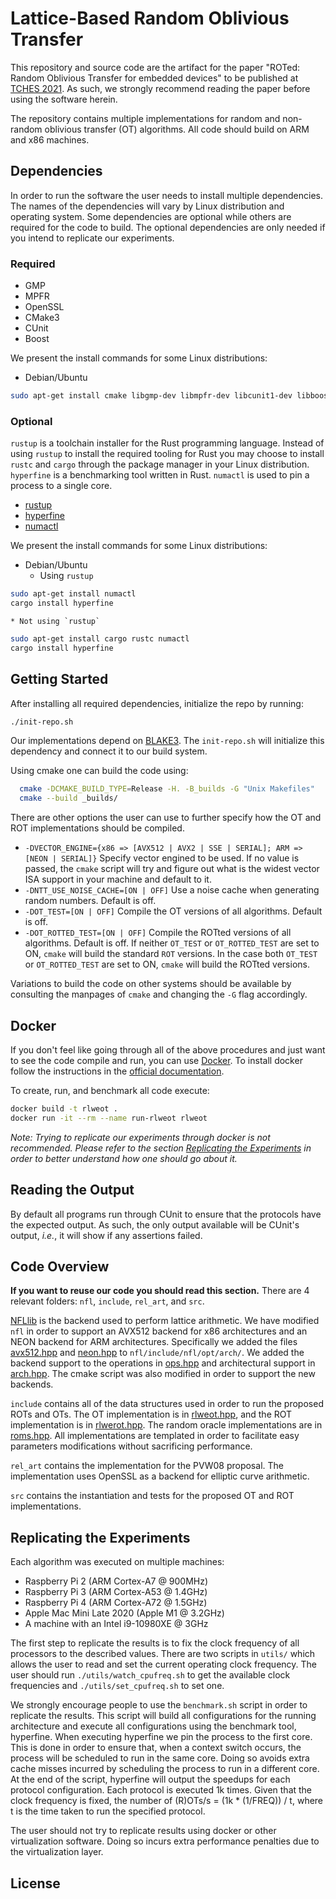 # Lattice-Based Random Oblivious Transfer

This repository and source code are the artifact for the paper
"ROTed: Random Oblivious Transfer for embedded devices" to be published at
[TCHES 2021](). As such, we strongly recommend reading the paper before using
the software herein.

The repository contains multiple implementations for random and non-random
oblivious transfer (OT) algorithms. All code should build on ARM and x86
machines.

## Dependencies

In order to run the software the user needs to install multiple
dependencies. The names of the dependencies will vary by Linux distribution and
operating system. Some dependencies are optional while others are required for
the code to build. The optional dependencies are only needed if you intend to
replicate our experiments.

### Required

* GMP
* MPFR
* OpenSSL
* CMake3
* CUnit
* Boost

We present the install commands for some Linux distributions:

* Debian/Ubuntu
```bash
sudo apt-get install cmake libgmp-dev libmpfr-dev libcunit1-dev libboost-all-dev openssl libssl-dev
```

### Optional

`rustup` is a toolchain installer for the Rust programming language. Instead of
using `rustup` to install the required tooling for Rust you may choose to
install `rustc` and `cargo` through the package manager in your Linux
distribution. `hyperfine` is a benchmarking tool written in Rust.
`numactl` is used to pin a process to a single core.

* [rustup](https://rustup.rs/)
* [hyperfine](https://github.com/sharkdp/hyperfine)
* [numactl](https://github.com/numactl/numactl)

We present the install commands for some Linux distributions:

* Debian/Ubuntu
    * Using `rustup`
```bash
sudo apt-get install numactl
cargo install hyperfine
```

    * Not using `rustup`
```bash
sudo apt-get install cargo rustc numactl
cargo install hyperfine
```

## Getting Started

After installing all required dependencies, initialize the repo by running:

```bash
./init-repo.sh
```

Our implementations depend on [BLAKE3](https://github.com/BLAKE3-team/BLAKE3).
The `init-repo.sh` will initialize this dependency and connect it to our build
system.

Using cmake one can build the code using:

```bash
  cmake -DCMAKE_BUILD_TYPE=Release -H. -B_builds -G "Unix Makefiles"
  cmake --build _builds/
```

There are other options the user can use to further specify how the OT and ROT
implementations should be compiled.

* `-DVECTOR_ENGINE={x86 => [AVX512 | AVX2 | SSE | SERIAL]; ARM => [NEON | SERIAL]}`
Specify vector engined to be used. If no value is passed, the `cmake` script
will try and figure out what is the widest vector ISA support in your machine
and default to it.
* `-DNTT_USE_NOISE_CACHE=[ON | OFF]` Use a noise cache when generating random
numbers. Default is off.
* `-DOT_TEST=[ON | OFF]` Compile the OT versions of all algorithms.
Default is off.
* `-DOT_ROTTED_TEST=[ON | OFF]` Compile the ROTted versions of all algorithms.
Default is off. If neither `OT_TEST` or `OT_ROTTED_TEST` are set to ON, `cmake`
will build the standard `ROT` versions. In the case both `OT_TEST` or
`OT_ROTTED_TEST` are set to ON, `cmake` will build the ROTted versions.

Variations to build the code on other systems should be available by consulting
the manpages of `cmake` and changing the `-G` flag accordingly.

## Docker

If you don't feel like going through all of the above procedures and just want
to see the code compile and run, you can use [Docker](https://www.docker.com/).
To install docker follow the instructions in the
[official documentation](https://docs.docker.com/get-started/).

To create, run, and benchmark all code execute:

```bash
docker build -t rlweot .
docker run -it --rm --name run-rlweot rlweot
```

*Note: Trying to replicate our experiments through docker is not recommended.
Please refer to the section
[Replicating the Experiments](#replicating-the-experiments) in order to better
understand how one should go about it.*

## Reading the Output

By default all programs run through CUnit to ensure that the protocols have
the expected output. As such, the only output available
will be CUnit's output, _i.e._, it will show if any assertions failed.

## Code Overview

**If you want to reuse our code you should read this section.**
There are 4 relevant folders: `nfl`, `include`, `rel_art`, and `src`.

[NFLlib](https://github.com/quarkslab/NFLlib) is the backend used to perform
lattice arithmetic. We have modified `nfl` in order to support an AVX512
backend for x86 architectures and an NEON
backend for ARM architectures. Specifically we added the files
[avx512.hpp](nfl/include/nfl/opt/arch/avx512.hpp) and
[neon.hpp](nfl/include/nfl/opt/arch/neon.hpp) to `nfl/include/nfl/opt/arch/`.
We added the backend support to the operations in
[ops.hpp](nfl/include/nfl/ops.hpp) and architectural support in
[arch.hpp](nfl/include/nfl/arch.hpp). The cmake script was also modified in
order to support the new backends.

`include` contains all of the data structures used in order to run the proposed
ROTs and OTs. The OT implementation is in [rlweot.hpp](include/rlweot.hpp), and
the ROT implementation is in [rlwerot.hpp](include/rlwerot.hpp). The random
oracle implementations are in [roms.hpp](include/roms.hpp). All
implementations are templated in order to facilitate easy parameters
modifications without sacrificing performance.

`rel_art` contains the implementation for the PVW08 proposal. The
implementation uses OpenSSL as a backend for elliptic curve arithmetic.

`src` contains the instantiation and tests for the proposed OT and ROT
implementations.

## Replicating the Experiments

Each algorithm was executed on multiple machines:

* Raspberry Pi 2 (ARM Cortex-A7 @ 900MHz)
* Raspberry Pi 3 (ARM Cortex-A53 @ 1.4GHz)
* Raspberry Pi 4 (ARM Cortex-A72 @ 1.5GHz)
* Apple Mac Mini Late 2020 (Apple M1 @ 3.2GHz)
* A machine with an Intel i9-10980XE @ 3GHz

The first step to replicate the results is to fix the clock frequency of all
processors to the described values. There are two scripts in `utils/` which
allows the user to read and set the current operating clock frequency.
The user should run `./utils/watch_cpufreq.sh` to get the available clock
frequencies and `./utils/set_cpufreq.sh` to set one.

We strongly encourage people to use the `benchmark.sh` script in order to
replicate the results. This script will build all configurations for the
running architecture and execute all configurations using the benchmark
tool, hyperfine. When executing hyperfine we pin the process to the first core.
This is done in order to ensure that, when a context switch occurs, the process
will be scheduled to run in the same core. Doing so avoids extra cache misses
incurred by scheduling the process to run in a different core. At the end of
the script, hyperfine will output the speedups for each protocol configuration.
Each protocol is executed 1k times. Given that the clock frequency is fixed,
the number of (R)OTs/s = (1k \* (1/FREQ)) / t, where t is the time taken to run
the specified protocol.

The user should not try to replicate results using docker or other
virtualization software. Doing so incurs extra performance penalties due to the
virtualization layer.

## License
